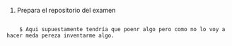 1. Prepara el repositorio del examen

```Shell

    $ Aqui supuestamente tendría que poenr algo pero como no lo voy a hacer meda pereza inventarme algo.

```